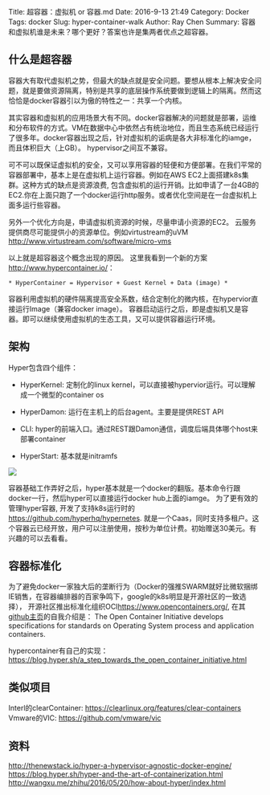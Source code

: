 Title: 超容器：虚拟机 or 容器.md
Date: 2016-9-13 21:49
Category: Docker
Tags: docker
Slug: hyper-container-walk
Author: Ray Chen
Summary: 容器和虚拟机谁是未来？哪个更好？答案也许是集两者优点之超容器。

## 什么是超容器

容器大有取代虚拟机之势，但最大的缺点就是安全问题。要想从根本上解决安全问题，就是要做资源隔离，特别是共享的底层操作系统要做到逻辑上的隔离。然而这恰恰是docker容器引以为傲的特性之一：共享一个内核。

其实容器和虚拟机的应用场景大有不同。docker容器解决的问题就是部署，运维和分布软件的方式。VM在数据中心中依然占有统治地位，而且生态系统已经运行了很多年。docker容器出现之后，针对虚拟机的诟病是各大非标准化的iamge，而且体积巨大（上GB）。 hypervisor之间互不兼容。

可不可以既保证虚拟机的安全，又可以享用容器的轻便和方便部署。在我们平常的容器部署中，基本上是在虚拟机上运行容器。例如在AWS EC2上面搭建k8s集群。这种方式的缺点是资源浪费, 包含虚拟机的运行开销。比如申请了一台4GB的EC2.你在上面只跑了一个docker运行http服务。或者优化空间是在一台虚拟机上面多运行些容器。

另外一个优化方向是，申请虚拟机资源的时候，尽量申请小资源的EC2。 云服务提供商尽可能提供小的资源单位。例如virtustream的uVM <http://www.virtustream.com/software/micro-vms>

以上就是超容器这个概念出现的原因。 这里我看到一个新的方案 <http://www.hypercontainer.io/>： 

    * HyperContainer = Hypervisor + Guest Kernel + Data (image) *

容器利用虚拟机的硬件隔离提高安全系数，结合定制化的微内核，在hypervior直接运行Image（兼容docker image）。 容器启动运行之后，即是虚拟机又是容器。即可以继续使用虚拟机的生态工具，又可以提供容器运行环境。



## 架构

Hyper包含四个组件：

* HyperKernel:  定制化的linux kernel，可以直接被hypervior运行。可以理解成一个微型的container os

* HyperDamon: 运行在主机上的后台agent。主要是提供REST API

* CLI:  hyper的前端入口。通过REST跟Damon通信，调度后端具体哪个host来部署container

* HyperStart: 基本就是initramfs

![](http://thenewstack.io/wp-content/uploads/2015/07/image011.png)

容器基础工作弄好之后，hyper基本就是一个docker的翻版。基本命令行跟docker一行，然后hyper可以直接运行docker hub上面的iamge。 为了更有效的管理hyper容器, 开发了支持k8s运行时的<https://github.com/hyperhq/hypernetes>. 就是一个Caas，同时支持多租户。这个容器云已经开放，用户可以注册使用，按秒为单位计费。初始赠送30美元。有兴趣的可以去看看。



## 容器标准化

为了避免docker一家独大后的垄断行为（Docker的强推SWARM就好比微软捆绑IE销售，在容器编排器的百家争鸣下，google的k8s明显是开源社区的一致选择）， 开源社区推出标准化组织OCI<https://www.opencontainers.org/>, 在其[github主页](https://github.com/opencontainers/runtime-spec)的自我介绍是： The Open Container Initiative develops specifications for standards on Operating System process and application containers.

hypercontainer有自己的实现： <https://blog.hyper.sh/a_step_towards_the_open_container_initiative.html>



## 类似项目

Interl的clearContainer: https://clearlinux.org/features/clear-containers
Vmware的VIC: https://github.com/vmware/vic



## 资料

http://thenewstack.io/hyper-a-hypervisor-agnostic-docker-engine/
https://blog.hyper.sh/hyper-and-the-art-of-containerization.html
http://wangxu.me/zhihu/2016/05/20/how-about-hyper/index.html
